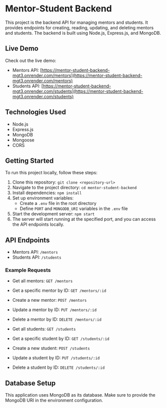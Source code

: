 
# Mentor-Student Backend

This project is the backend API for managing mentors and students. It provides endpoints for creating, reading, updating, and deleting mentors and students. The backend is built using Node.js, Express.js, and MongoDB.

## Live Demo

Check out the live demo:

- Mentors API: [https://mentor-student-backend-mgt3.onrender.com/mentors](https://mentor-student-backend-mgt3.onrender.com/mentors)
- Students API: [https://mentor-student-backend-mgt3.onrender.com/students](https://mentor-student-backend-mgt3.onrender.com/students)

## Technologies Used

- Node.js
- Express.js
- MongoDB
- Mongoose
- CORS

## Getting Started

To run this project locally, follow these steps:

1. Clone this repository: `git clone <repository-url>`
2. Navigate to the project directory: `cd mentor-student-backend`
3. Install dependencies: `npm install`
4. Set up environment variables:
   - Create a `.env` file in the root directory
   - Define `PORT` and `MONGODB_URI` variables in the `.env` file
5. Start the development server: `npm start`
6. The server will start running at the specified port, and you can access the API endpoints locally.

## API Endpoints

- Mentors API: `/mentors`
- Students API: `/students`

### Example Requests

- Get all mentors: `GET /mentors`
- Get a specific mentor by ID: `GET /mentors/:id`
- Create a new mentor: `POST /mentors`
- Update a mentor by ID: `PUT /mentors/:id`
- Delete a mentor by ID: `DELETE /mentors/:id`

- Get all students: `GET /students`
- Get a specific student by ID: `GET /students/:id`
- Create a new student: `POST /students`
- Update a student by ID: `PUT /students/:id`
- Delete a student by ID: `DELETE /students/:id`

## Database Setup

This application uses MongoDB as its database. Make sure to provide the MongoDB URI in the environment configuration.


